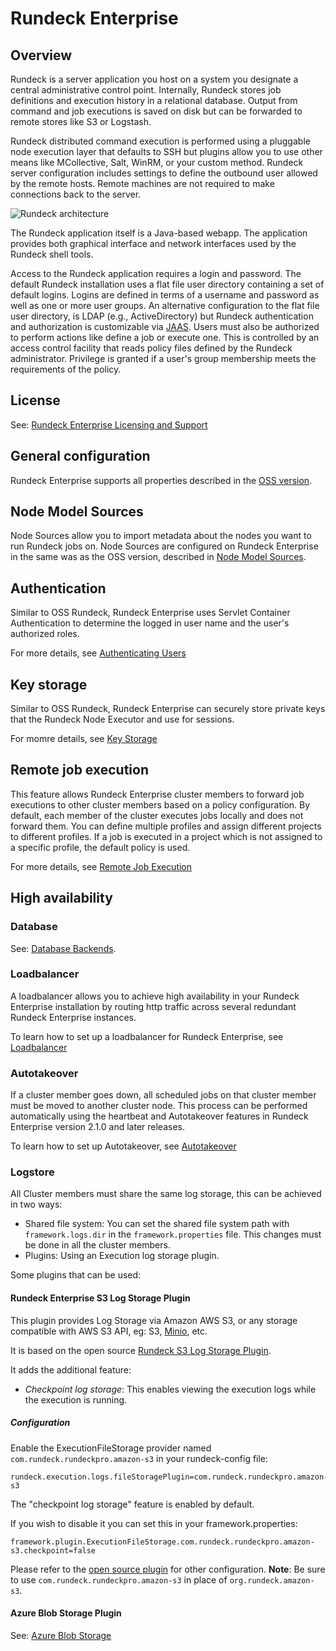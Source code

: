 # Rundeck Enterprise

## Overview

Rundeck is a server application you host on a system you designate
a central administrative control point. Internally, Rundeck stores job
definitions and execution history in a relational database. Output
from command and job executions is saved on disk but can be forwarded
to remote stores like S3 or Logstash.

Rundeck distributed command execution is performed using a pluggable
node execution layer that defaults to SSH but plugins allow you
to use other means like MCollective, Salt, WinRM, or your custom method.
Rundeck server configuration includes settings to define the outbound
user allowed by the remote hosts. Remote machines
are not required to make connections back to the server.

![Rundeck architecture](~@assets/architecture.png)

The Rundeck application itself is a Java-based webapp. The application provides both
graphical interface and network interfaces used by the Rundeck shell
tools.

Access to the Rundeck application requires a login and
password. The default Rundeck installation uses a flat file user
directory containing a set of default logins. Logins are defined in
terms of a username and password as well as one or more user
groups. An alternative configuration to the flat file user directory,
is LDAP (e.g., ActiveDirectory) but Rundeck authentication and authorization
is customizable via [JAAS](http://en.wikipedia.org/wiki/Java_Authentication_and_Authorization_Service).
Users must also be authorized to perform actions like define a job
or execute one. This is controlled by an access control facility that reads
policy files defined by the Rundeck administrator. Privilege is
granted if a user's group membership meets the requirements of the policy.

## License

See: [Rundeck Enterprise Licensing and Support](/administration/configuration/license.md)

## General configuration

Rundeck Enterprise supports all properties described in the [OSS version](/administration/configuration/config-file-reference.md).

## Node Model Sources

Node Sources allow you to import metadata about the nodes you want to run
Rundeck jobs on. Node Sources are configured on Rundeck Enterprise in the same was as
the OSS version, described in [Node Model Sources](/administration/projects/resource-model-sources/index.md).

## Authentication

Similar to OSS Rundeck, Rundeck Enterprise uses Servlet Container Authentication to
determine the logged in user name and the user's authorized roles.

For more details, see [Authenticating Users](/administration/security/authentication.md)

## Key storage

Similar to OSS Rundeck, Rundeck Enterprise can securely store private keys that the Rundeck Node Executor and use for sessions.

For momre details, see [Key Storage](/administration/security/key-storage.md)

## Remote job execution

This feature allows Rundeck Enterprise cluster members to forward job executions to
other cluster members based on a policy configuration. By default, each member
of the cluster executes jobs locally and does not forward them. You can define
multiple profiles and assign different projects to different profiles. If a job
is executed in a project which is not assigned to a specific profile, the
default policy is used.

For more details, see [Remote Job Execution](/administration/configuration/remote-job-execution.md)

## High availability

### Database

See: [Database Backends](/administration/configuration/database/index.md).

### Loadbalancer

A loadbalancer allows you to achieve high availability in your Rundeck Enterprise
installation by routing http traffic across several redundant Rundeck Enterprise
instances.

To learn how to set up a loadbalancer for Rundeck Enterprise, see [Loadbalancer](/administration/cluster/loadbalancer/index.md)

### Autotakeover

If a cluster member goes down, all scheduled jobs on that cluster member must be moved to another cluster node. This process can be performed automatically using the heartbeat and Autotakeover features in Rundeck Enterprise version 2.1.0 and later releases.

To learn how to set up Autotakeover, see [Autotakeover](/administration/cluster/autotakeover/index.md)

### Logstore

All Cluster members must share the same log storage, this can be achieved in two ways:

- Shared file system: You can set the shared file system path with
  `framework.logs.dir` in the `framework.properties` file. This changes must be
  done in all the cluster members.
- Plugins: Using an Execution log storage plugin.

Some plugins that can be used:

#### Rundeck Enterprise S3 Log Storage Plugin

This plugin provides Log Storage via Amazon AWS S3, or any storage compatible with AWS S3 API, eg: S3, [Minio], etc.

It is based on the open source [Rundeck S3 Log Storage Plugin](https://github.com/rundeck-plugins/rundeck-s3-log-plugin).

It adds the additional feature:

- _Checkpoint log storage_: This enables viewing the execution logs while the execution is running.

##### Configuration

Enable the ExecutionFileStorage provider named `com.rundeck.rundeckpro.amazon-s3` in your rundeck-config file:

    rundeck.execution.logs.fileStoragePlugin=com.rundeck.rundeckpro.amazon-s3

The "checkpoint log storage" feature is enabled by default.

If you wish to disable it you can set this in your framework.properties:

    framework.plugin.ExecutionFileStorage.com.rundeck.rundeckpro.amazon-s3.checkpoint=false

Please refer to the [open source plugin](https://github.com/rundeck-plugins/rundeck-s3-log-plugin) for other configuration. **Note**: Be sure to use `com.rundeck.rundeckpro.amazon-s3` in place of `org.rundeck.amazon-s3`.

#### Azure Blob Storage Plugin

See: [Azure Blob Storage](https://github.com/rundeck-plugins/rundeck-azure-plugin)

[minio]: https://minio.io/
